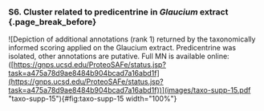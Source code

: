 ### S6. Cluster related to predicentrine in *Glaucium* extract {.page_break_before}

![Depiction of additional annotations (rank 1) returned by the taxonomically informed scoring applied on the Glaucium extract. Predicentrine was isolated, other annotations are putative. Full MN is available online: ([https://gnps.ucsd.edu/ProteoSAFe/status.jsp?task=a475a78d9ae8484b904bcad7a16abd1f](https://gnps.ucsd.edu/ProteoSAFe/status.jsp?task=a475a78d9ae8484b904bcad7a16abd1f))](images/taxo-supp-15.pdf "taxo-supp-15"){#fig:taxo-supp-15 width="100%"}
